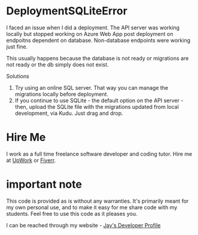 # DeploymentSQLiteError

I faced an issue when I did a deployment. The API server was working locally but stopped working on Azure Web App post deployment on endpoitns dependent on database. Non-database endpoints were working just fine.

This usually happens because the database is not ready or migrations are not ready or the db simply does not exist. 

Solutions

1. Try using an online SQL server. That way you can manage the migrations locally before deployment.
1. If you continue to use SQLite - the default option on the API server - then, upload the SQLite file with the migrations updated from local development, via Kudu. Just drag and drop.

# Hire Me

I work as a full time freelance software developer and coding tutor. Hire me at [UpWork](https://www.upwork.com/fl/vijayasimhabr) or [Fiverr](https://www.fiverr.com/jay_codeguy). 

# important note 

This code is provided as is without any warranties. It's primarily meant for my own personal use, and to make it easy for me share code with my students. Feel free to use this code as it pleases you.

I can be reached through my website - [Jay's Developer Profile](https://jay-study-nildana.github.io/developerprofile)